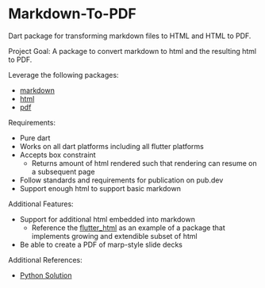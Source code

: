 # Markdown-To-PDF
Dart package for transforming markdown files to HTML and HTML to PDF.

Project Goal:
A package to convert markdown to html and the resulting html to PDF.

Leverage the following packages:
- [markdown](https://pub.dev/packages/markdown)
- [html](https://pub.dev/packages/html)
- [pdf](https://pub.dev/packages/pdf)

Requirements:
- Pure dart
- Works on all dart platforms including all flutter platforms
- Accepts box constraint
  - Returns amount of html rendered such that rendering can resume on a subsequent page
- Follow standards and requirements for publication on pub.dev
- Support enough html to support basic markdown

Additional Features:
- Support for additional html embedded into markdown
  - Reference the [flutter_html](https://pub.dev/packages/flutter_html) as an example of a package that implements growing and extendible subset of html
- Be able to create a PDF of marp-style slide decks

Additional References:
- [Python Solution](weasyprint.org)
